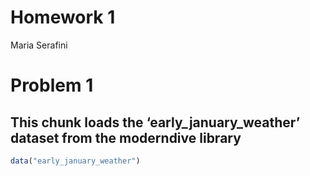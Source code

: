 Homework 1
================
Maria Serafini

# Problem 1

## This chunk loads the ‘early_january_weather’ dataset from the moderndive library

``` r
data("early_january_weather")
```
